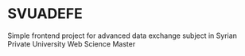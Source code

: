# SVUADEFE
Simple frontend project for advanced data exchange subject in Syrian Private University Web Science Master
